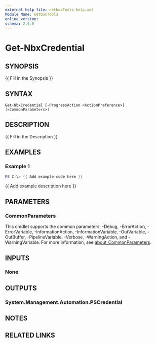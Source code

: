 ```yaml
---
external help file: netboxTools-help.xml
Module Name: netboxTools
online version:
schema: 2.0.0
---
```


# Get-NbxCredential

## SYNOPSIS
{{ Fill in the Synopsis }}

## SYNTAX

```
Get-NbxCredential [-ProgressAction <ActionPreference>] [<CommonParameters>]
```

## DESCRIPTION
{{ Fill in the Description }}

## EXAMPLES

### Example 1
```powershell
PS C:\> {{ Add example code here }}
```

{{ Add example description here }}

## PARAMETERS



### CommonParameters
This cmdlet supports the common parameters: -Debug, -ErrorAction, -ErrorVariable, -InformationAction, -InformationVariable, -OutVariable, -OutBuffer, -PipelineVariable, -Verbose, -WarningAction, and -WarningVariable. For more information, see [about_CommonParameters](http://go.microsoft.com/fwlink/?LinkID=113216).

## INPUTS

### None

## OUTPUTS

### System.Management.Automation.PSCredential

## NOTES

## RELATED LINKS
